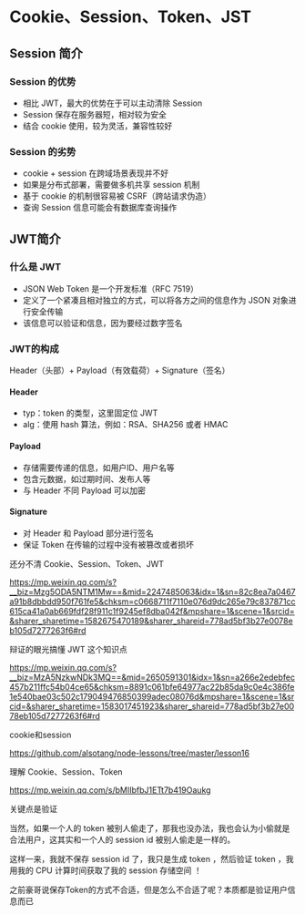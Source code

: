 # Cookie、Session、Token、JST 





## Session 简介

### Session 的优势

- 相比 JWT，最大的优势在于可以主动清除 Session
- Session 保存在服务器短，相对较为安全
- 结合 cookie 使用，较为灵活，兼容性较好

### Session 的劣势

- cookie + session 在跨域场景表现并不好
- 如果是分布式部署，需要做多机共享 session 机制
- 基于 cookie 的机制很容易被 CSRF（跨站请求伪造）
- 查询 Session 信息可能会有数据库查询操作



## JWT简介

### 什么是 JWT

- JSON Web Token 是一个开发标准（RFC 7519）
- 定义了一个紧凑且相对独立的方式，可以将各方之间的信息作为 JSON 对象进行安全传输
- 该信息可以验证和信息，因为要经过数字签名

### JWT的构成

Header（头部）+ Payload（有效载荷）+ Signature（签名）

#### Header

- typ：token 的类型，这里固定位 JWT
- alg：使用 hash 算法，例如：RSA、SHA256 或者 HMAC

#### Payload

- 存储需要传递的信息，如用户ID、用户名等
- 包含元数据，如过期时间、发布人等
- 与 Header 不同 Payload 可以加密

#### Signature

- 对 Header 和 Payload 部分进行签名
- 保证 Token 在传输的过程中没有被篡改或者损坏



还分不清 Cookie、Session、Token、JWT

https://mp.weixin.qq.com/s?__biz=Mzg5ODA5NTM1Mw==&mid=2247485063&idx=1&sn=82c8ea7a0467a91b8dbbdd950f761fe5&chksm=c0668711f7110e076d9dc265e79c837871cc615ca41a0ab669fdf28f911c1f9245ef8dba042f&mpshare=1&scene=1&srcid=&sharer_sharetime=1582675470189&sharer_shareid=778ad5bf3b27e0078eb105d7277263f6#rd



辩证的眼光搞懂 JWT 这个知识点

https://mp.weixin.qq.com/s?__biz=MzA5NzkwNDk3MQ==&mid=2650591301&idx=1&sn=a266e2edebfec457b211ffc54b04ce65&chksm=8891c061bfe64977ac22b85da9c0e4c386fe1e540bae03c502c179049476850399adec08076d&mpshare=1&scene=1&srcid=&sharer_sharetime=1583017451923&sharer_shareid=778ad5bf3b27e0078eb105d7277263f6#rd



cookie和session

https://github.com/alsotang/node-lessons/tree/master/lesson16



理解 Cookie、Session、Token

https://mp.weixin.qq.com/s/bMIIbfbJ1ETt7b419Oaukg



关键点是验证

当然，如果一个人的 token 被别人偷走了，那我也没办法，我也会认为小偷就是合法用户，这其实和一个人的 session id 被别人偷走是一样的。

 

这样一来，我就不保存 session id 了，我只是生成 token ，然后验证 token ，我用我的 CPU 计算时间获取了我的 session 存储空间 ！



之前豪哥说保存Token的方式不合适，但是怎么不合适了呢？本质都是验证用户信息而已